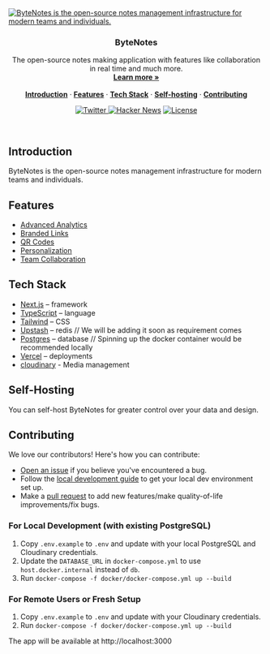 <a href="https://akshayshinde.com">
  <img alt="ByteNotes is the open-source notes management infrastructure for modern teams and individuals." src="https://github.com/ByteNotesinc/ByteNotes/assets/28986134/3815d859-afaa-48f9-a9b3-c09964e4d404">
</a>

<h3 align="center">ByteNotes</h3>

<p align="center">
    The open-source notes making application with features like collaboration in real time and much more.
    <br />
    <a href="https://akshayshinde.com"><strong>Learn more »</strong></a>
    <br />
    <br />
    <a href="#introduction"><strong>Introduction</strong></a> ·
    <a href="#features"><strong>Features</strong></a> ·
    <a href="#tech-stack"><strong>Tech Stack</strong></a> ·
    <a href="#self-hosting"><strong>Self-hosting</strong></a> ·
    <a href="#contributing"><strong>Contributing</strong></a>
</p>

<p align="center">
  <a href="https://x.com/folklore69_/">
    <img src="https://img.shields.io/twitter/follow/ByteNotesdotco?style=flat&label=%40ByteNotesdotco&logo=twitter&color=0bf&logoColor=fff" alt="Twitter" />
  </a>
  <a href="https://news.ycombinator.com/item?id=32939407"><img src="https://img.shields.io/badge/Hacker%20News-255-%23FF6600" alt="Hacker News"></a>
  <a href="https://github.com/ByteNotesinc/ByteNotes/blob/main/LICENSE">
    <img src="https://img.shields.io/github/license/ByteNotesinc/ByteNotes?label=license&logo=github&color=f80&logoColor=fff" alt="License" />
  </a>
</p>

<br/>

## Introduction

ByteNotes is the open-source notes management infrastructure for modern teams and individuals.

## Features

- [Advanced Analytics](https://ByteNotes/help/article/ByteNotes-analytics)
- [Branded Links](https://ByteNotes/features/branded-links)
- [QR Codes](https://ByteNotes/features/qr-codes)
- [Personalization](https://ByteNotes/features/personalization)
- [Team Collaboration](https://ByteNotes/features/collaboration)

## Tech Stack

- [Next.js](https://nextjs.org/) – framework
- [TypeScript](https://www.typescriptlang.org/) – language
- [Tailwind](https://tailwindcss.com/) – CSS
- [Upstash](https://upstash.com/) – redis // We will be adding it soon as requirement comes
- [Postgres](https://www.postgresql.org/) – database // Spinning up the docker container would be recommended locally
- [Vercel](https://vercel.com/) – deployments
- [cloudinary](https://cloudinary.com/) - Media management

## Self-Hosting

You can self-host ByteNotes for greater control over your data and design.

## Contributing

We love our contributors! Here's how you can contribute:

- [Open an issue](https://github.com/alphacoder-mp3/ByteNotes/issues) if you believe you've encountered a bug.
- Follow the [local development guide](https://ByteNotes/docs/local-development) to get your local dev environment set up.
- Make a [pull request](https://github.com/alphacoder-mp3/ByteNotes/pull) to add new features/make quality-of-life improvements/fix bugs.

### For Local Development (with existing PostgreSQL)

1. Copy `.env.example` to `.env` and update with your local PostgreSQL and Cloudinary credentials.
2. Update the `DATABASE_URL` in `docker-compose.yml` to use `host.docker.internal` instead of `db`.
3. Run `docker-compose -f docker/docker-compose.yml up --build`

### For Remote Users or Fresh Setup

1. Copy `.env.example` to `.env` and update with your Cloudinary credentials.
2. Run `docker-compose -f docker/docker-compose.yml up --build`

The app will be available at http://localhost:3000
